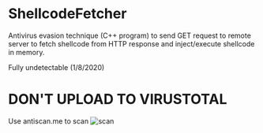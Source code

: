 # ShellcodeFetcher

Antivirus evasion technique (C++ program) to send GET request to remote server to fetch shellcode from HTTP response and inject/execute shellcode in memory.

Fully undetectable (1/8/2020)
# DON'T UPLOAD TO VIRUSTOTAL
Use antiscan.me to scan
![scan](https://user-images.githubusercontent.com/51238001/71965247-3be88a00-31f7-11ea-9811-611a4975539e.png)


